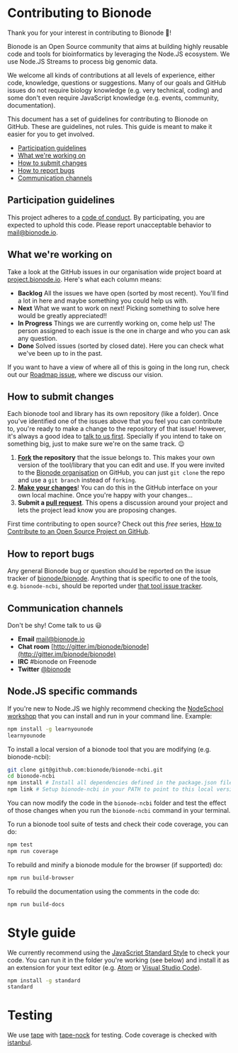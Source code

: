 # Contributing to Bionode

Thank you for your interest in contributing to Bionode :tada:!

Bionode is an Open Source community that aims at building highly reusable code and tools for bioinformatics by leveraging the Node.JS ecosystem. We use Node.JS Streams to process big genomic data.

We welcome all kinds of contributions at all levels of experience, either code, knowledge, questions or suggestions. Many of our goals and GitHub issues do not require biology knowledge (e.g. very technical, coding) and some don't even require JavaScript knowledge (e.g. events, community, documentation).

This document has a set of guidelines for contributing to Bionode on GitHub. These are guidelines, not rules. This guide is meant to make it easier for you to get involved.

* [Participation guidelines](#participation-guidelines)
* [What we're working on](#what-were-working-on)
* [How to submit changes](#how-to-submit-changes)
* [How to report bugs](#how-to-report-bugs)
* [Communication channels](#communication-channels)

## Participation guidelines

This project adheres to a [code of conduct](CODE_OF_CONDUCT.md). By participating, you are expected to uphold this code. Please report unacceptable behavior to [mail@bionode.io](mailto:mail@bionode.io).

## What we're working on

Take a look at the GitHub issues in our organisation wide project board at [project.bionode.io](http://project.bionode.io). Here's what each column means:
* **Backlog** All the issues we have open (sorted by most recent). You'll find a lot in here and maybe something you could help us with.
* **Next** What we want to work on next! Picking something to solve here would be greatly appreciated!!
* **In Progress** Things we are currently working on, come help us! The person assigned to each issue is the one in charge and who you can ask any question.
* **Done** Solved issues (sorted by closed date). Here you can check what we've been up to in the past.

If you want to have a view of where all of this is going in the long run, check out our [Roadmap issue](https://github.com/bionode/bionode/issues/35), where we discuss our vision.

## How to submit changes

Each bionode tool and library has its own repository (like a folder).
Once you've identified one of the issues above that you feel you can contribute to, you're ready to make a change to the repository of that issue! However, it's always a good idea to [talk to us first](#communication-channels). Specially if you intend to take on something big, just to make sure we're on the same track. :wink:

1. **[Fork](https://help.github.com/articles/fork-a-repo/) the repository** that the issue belongs to. This makes your own version of the tool/library that you can edit and use. If you were invited to the [Bionode organisation](https://github.com/orgs/bionode/people) on GitHub, you can just `git clone` the repo and use a `git branch` instead of `forking`.
2. **[Make your changes](https://guides.github.com/activities/forking/#making-changes)**! You can do this in the GitHub interface on your own local machine. Once you're happy with your changes...
3. **Submit a [pull request](https://help.github.com/articles/proposing-changes-to-a-project-with-pull-requests/)**. This opens a discussion around your project and lets the project lead know you are proposing changes.

First time contributing to open source? Check out this *free* series, [How to Contribute to an Open Source Project on GitHub](https://egghead.io/series/how-to-contribute-to-an-open-source-project-on-github).

## How to report bugs

Any general Bionode bug or question should be reported on the issue tracker of [bionode/bionode](https://github.com/bionode/bionode/issues). Anything that is specific to one of the tools, e.g. `bionode-ncbi`, should be reported under [that tool issue tracker](https://github.com/bionode/bionode-ncbi).

## Communication channels

Don't be shy! Come talk to us :smiley:

* **Email** [mail@bionode.io](mailto:mail@bionode.io)
* **Chat room** [http://gitter.im/bionode/bionode](http://gitter.im/bionode/bionode)
* **IRC** #bionode on Freenode
* **Twitter** [@bionode](http://twitter.com/@bionode)

## Node.JS specific commands
If you're new to Node.JS we highly recommend checking the [NodeSchool workshop](https://nodeschool.io/#workshopper-list) that you can install and run in your command line. Example:

```bash
npm install -g learnyounode
learnyounode
```

To install a local version of a bionode tool that you are modifying (e.g. bionode-ncbi):

```bash
git clone git@github.com:bionode/bionode-ncbi.git
cd bionode-ncbi
npm install # Install all dependencies defined in the package.json file
npm link # Setup bionode-ncbi in your PATH to point to this local version
```

You can now modify the code in the `bionode-ncbi` folder and test the effect of those changes when you run the `bionode-ncbi` command in your terminal.

To run a bionode tool suite of tests and check their code coverage, you can do:

```bash
npm test
npm run coverage
```

To rebuild and minify a bionode module for the browser (if supported) do:

```bash
npm run build-browser
```

To rebuild the documentation using the comments in the code do:

```sh
npm run build-docs
```

# Style guide
We currently recommend using the [JavaScript Standard Style](https://github.com/feross/standard) to check your code. You can run it in the folder you're working (see below) and install it as an extension for your text editor (e.g. [Atom](https://atom.io/packages/linter-js-standard) or [Visual Studio Code](https://marketplace.visualstudio.com/items?itemName=chenxsan.vscode-standardjs)).

```bash
npm install -g standard
standard
```

# Testing
We use [tape](https://github.com/substack/tape) with [tape-nock](https://github.com/Flet/tape-nock) for testing. Code coverage is checked with [istanbul](https://github.com/gotwarlost/istanbul).
